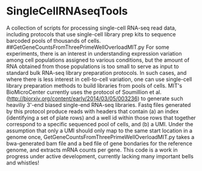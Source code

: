 # SingleCellRNAseqTools
A collection of scripts for processing single-cell RNA-seq read data, including protocols that use single-cell library prep kits to sequence barcoded pools of thousands of cells.
##GetGeneCountsFromThreePrimeWellOverloadMIT.py
For some experiments, there is an interest in understanding expression variation among cell populations assigned to various conditions, but the amount of RNA obtained from those populations is too small to serve as input to standard bulk RNA-seq library preparation protocols. In such cases, and where there is less interest in cell-to-cell variation, one can use single-cell library preparation methods to build libraries from pools of cells. MIT's BioMicroCenter currently uses the protocol of Soumillion et al. (http://biorxiv.org/content/early/2014/03/05/003236) to generate such heaviliy 3'-end biased single-end RNA-seq libraries. Fastq files generated by this protocol produce reads with headers that contain (a) an index (identifying a set of plate rows) and a well id within those rows that together correspond to a specific sequenced pool of cells, and (b) a UMI. Under the assumption that only a UMI should only map to the same start location in a genome once, GetGeneCountsFromThreePrimeWellOverloadMIT.py takes a bwa-generated bam file and a bed file of gene bondaries for the reference genome, and extracts mRNA counts per gene.
This code is a work in progress under active development, currently lacking many important bells and whistles!
